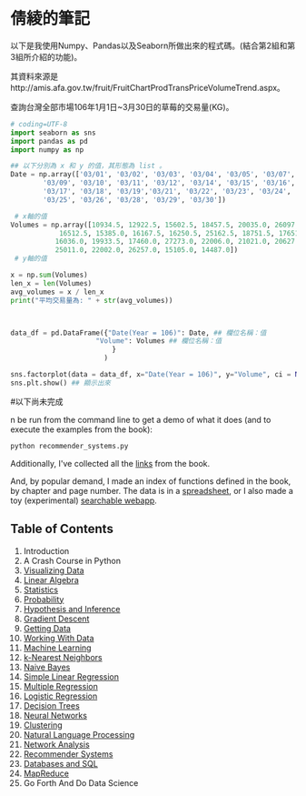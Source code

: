 倩綾的筆記
=========================

以下是我使用Numpy、Pandas以及Seaborn所做出來的程式碼。(結合第2組和第3組所介紹的功能)。

其資料來源是http://amis.afa.gov.tw/fruit/FruitChartProdTransPriceVolumeTrend.aspx。

查詢台灣全部市場106年1月1日~3月30日的草莓的交易量(KG)。

```python
# coding=UTF-8
import seaborn as sns
import pandas as pd
import numpy as np

## 以下分別為 x 和 y 的值，其形態為 list 。
Date = np.array(['03/01', '03/02', '03/03', '03/04', '03/05', '03/07', '03/08',
        '03/09', '03/10', '03/11', '03/12', '03/14', '03/15', '03/16',
        '03/17', '03/18', '03/19','03/21', '03/22', '03/23', '03/24',
        '03/25', '03/26', '03/28', '03/29', '03/30'])

 # x軸的值
Volumes = np.array([10934.5, 12922.5, 15602.5, 18457.5, 20035.0, 26097.5,  20104.0,
            16512.5, 15385.0, 16167.5, 16250.5, 25162.5, 18751.5, 17651.0,
           16036.0, 19933.5, 17460.0, 27273.0, 22006.0, 21021.0, 20627.0,
           25011.0, 22002.0, 26257.0, 15105.0, 14487.0])
 # y軸的值

x = np.sum(Volumes)
len_x = len(Volumes)
avg_volumes = x / len_x
print("平均交易量為: " + str(avg_volumes))



data_df = pd.DataFrame({"Date(Year = 106)": Date, ## 欄位名稱：值
                     "Volume": Volumes ## 欄位名稱：值
                         }
                       )

sns.factorplot(data = data_df, x="Date(Year = 106)", y="Volume", ci = None)
sns.plt.show() ## 顯示出來


```
#以下尚未完成

n be run from the command line to get a demo of what it does (and to execute the examples from the book):

```bat
python recommender_systems.py
```  

Additionally, I've collected all the [links](https://github.com/joelgrus/data-science-from-scratch/blob/master/links.md) from the book.

And, by popular demand, I made an index of functions defined in the book, by chapter and page number. 
The data is in a [spreadsheet](https://docs.google.com/spreadsheets/d/1mjGp94ehfxWOEaAFJsPiHqIeOioPH1vN1PdOE6v1az8/edit?usp=sharing), or I also made a toy (experimental) [searchable webapp](http://joelgrus.com/experiments/function-index/).

## Table of Contents

1. Introduction
2. A Crash Course in Python
3. [Visualizing Data](https://github.com/joelgrus/data-science-from-scratch/blob/master/code/visualizing_data.py)
4. [Linear Algebra](https://github.com/joelgrus/data-science-from-scratch/blob/master/code/linear_algebra.py)
5. [Statistics](https://github.com/joelgrus/data-science-from-scratch/blob/master/code/statistics.py)
6. [Probability](https://github.com/joelgrus/data-science-from-scratch/blob/master/code/probability.py)
7. [Hypothesis and Inference](https://github.com/joelgrus/data-science-from-scratch/blob/master/code/hypothesis_and_inference.py)
8. [Gradient Descent](https://github.com/joelgrus/data-science-from-scratch/blob/master/code/gradient_descent.py)
9. [Getting Data](https://github.com/joelgrus/data-science-from-scratch/blob/master/code/getting_data.py)
10. [Working With Data](https://github.com/joelgrus/data-science-from-scratch/blob/master/code/working_with_data.py)
11. [Machine Learning](https://github.com/joelgrus/data-science-from-scratch/blob/master/code/machine_learning.py)
12. [k-Nearest Neighbors](https://github.com/joelgrus/data-science-from-scratch/blob/master/code/nearest_neighbors.py)
13. [Naive Bayes](https://github.com/joelgrus/data-science-from-scratch/blob/master/code/naive_bayes.py)
14. [Simple Linear Regression](https://github.com/joelgrus/data-science-from-scratch/blob/master/code/simple_linear_regression.py)
15. [Multiple Regression](https://github.com/joelgrus/data-science-from-scratch/blob/master/code/multiple_regression.py)
16. [Logistic Regression](https://github.com/joelgrus/data-science-from-scratch/blob/master/code/logistic_regression.py)
17. [Decision Trees](https://github.com/joelgrus/data-science-from-scratch/blob/master/code/decision_trees.py)
18. [Neural Networks](https://github.com/joelgrus/data-science-from-scratch/blob/master/code/neural_networks.py)
19. [Clustering](https://github.com/joelgrus/data-science-from-scratch/blob/master/code/clustering.py)
20. [Natural Language Processing](https://github.com/joelgrus/data-science-from-scratch/blob/master/code/natural_language_processing.py)
21. [Network Analysis](https://github.com/joelgrus/data-science-from-scratch/blob/master/code/network_analysis.py)
22. [Recommender Systems](https://github.com/joelgrus/data-science-from-scratch/blob/master/code/recommender_systems.py)
23. [Databases and SQL](https://github.com/joelgrus/data-science-from-scratch/blob/master/code/databases.py)
24. [MapReduce](https://github.com/joelgrus/data-science-from-scratch/blob/master/code/mapreduce.py)
25. Go Forth And Do Data Science
